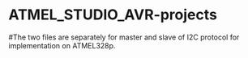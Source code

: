 # ATMEL_STUDIO_AVR-projects
#The two files are separately for master and slave of I2C protocol for implementation on ATMEL328p.
